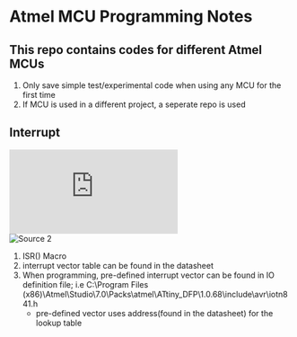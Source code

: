 # Atmel MCU Programming Notes  
## This repo contains codes for different Atmel MCUs
1. Only save simple test/experimental code when using any MCU for the first time
2. If MCU is used in a different project, a seperate repo is used

## Interrupt  
![Source 1](http://www.nongnu.org/avr-libc/user-manual/group__avr__interrupts.html)  
![Source 2](http://www.avrfreaks.net/forum/tut-newbies-guide-avr-interrupts?page=all)  
1. ISR() Macro  
2. interrupt vector table can be found in the datasheet  
3. When programming, pre-defined interrupt vector can be found in IO definition file; i.e C:\Program Files (x86)\Atmel\Studio\7.0\Packs\atmel\ATtiny_DFP\1.0.68\include\avr\iotn841.h
	* pre-defined vector uses address(found in the datasheet) for the lookup table  

